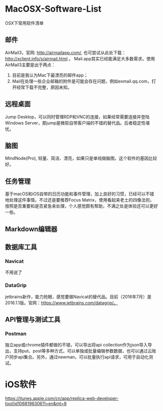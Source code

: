 # MacOSX-Software-List
OSX下常用软件清单

## 邮件
AirMail3，官网: http://airmailapp.com/, 也可尝试从此处下载：http://xclient.info/s/airmail.html 。
Mail.app其实已经能满足大多数需求。使用AirMail3主要是出于两点：

1. 目前是我认为Mac下最漂亮的邮件app；
2. Mail在处理一些企业邮箱的附件是可能会存在问题，例如exmail.qq.com，打开经常下载不完整，原因未知。

## 远程桌面
Jump Desktop，可以同时管理RDP和VNC的连接，如果经常需要连接并登陆Windows Server，那jump是微软自带客户端的不错的替代品。后者稳定性堪忧。

## 脑图
MindNode(Pro), 轻量、简洁、漂亮，如果只是单纯做脑图，这个软件的基因比较好。

## 任务管理
基于macOS和iOS自带的日历功能和事件管理，加上良好的习惯，已经可以不错地处理这件事情。不过还是要推荐Focus Matrix，使用看起来老土的四像法则，按照是否重要和是否紧急来处理，个人感觉颇有帮助，不满之处是体验还可以更好一些。

## Markdown编辑器

## 数据库工具
### Navicat
不用说了
### DataGrip
jetbrains新作，能力抢眼，感觉要做Navicat的替代品。目前（2016年7月）是2016.1.1版。官网：https://www.jetbrains.com/datagrip/。

## API管理与测试工具
### Postman
独立app或chrome插件都做的不错，可以导出将api collection作为json导入导出，支持put、post等多种方式，可以单独或批量编辑参数数据，也可以通过云账户同步api集合。另外，通过newman，可以批量执行api请求，可用于自动化测试。

# iOS软件
https://itunes.apple.com/cn/app/replica-web-developer-tool/id1068196306?l=en&mt=8


